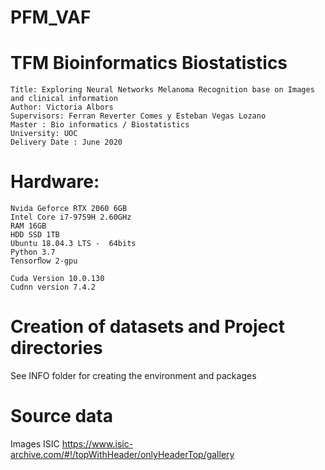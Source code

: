 # PFM_VAF
# TFM Bioinformatics Biostatistics
    Títle: Exploring Neural Networks Melanoma Recognition base on Images and clinical information  
    Author: Victoria Albors 
    Supervisors: Ferran Reverter Comes y Esteban Vegas Lozano
    Master : Bio informatics / Biostatistics 
    University: UOC
    Delivery Date : June 2020

# Hardware:

    Nvida Geforce RTX 2060 6GB
    Intel Core i7-9759H 2.60GHz
    RAM 16GB
    HDD SSD 1TB
    Ubuntu 18.04.3 LTS -  64bits
    Python 3.7 
    Tensorﬂow 2-gpu
    
    Cuda Version 10.0.130
    Cudnn version 7.4.2

# Creation of datasets and Project directories 
See INFO folder for creating the environment and packages 

# Source data 
Images ISIC https://www.isic-archive.com/#!/topWithHeader/onlyHeaderTop/gallery
